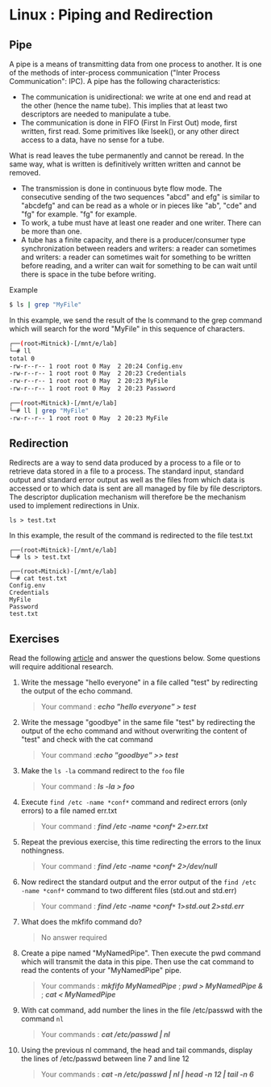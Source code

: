 # Linux : Piping and Redirection

## Pipe

A pipe is a means of transmitting data from one process to another. It is one of the methods of inter-process communication ("Inter Process Communication": IPC).
A pipe has the following characteristics:
- The communication is unidirectional: we write at one end and read at the other (hence the name tube). This
implies that at least two descriptors are needed to manipulate a tube.
- The communication is done in FIFO (First In First Out) mode, first written, first read. Some primitives
like lseek(), or any other direct access to a data, have no sense for a tube.

What is read leaves the tube permanently and cannot be reread. In the same way, what is written is definitively written
written and cannot be removed.
- The transmission is done in continuous byte flow mode. The consecutive sending of the two sequences "abcd" and
efg" is similar to "abcdefg" and can be read as a whole or in pieces like "ab", "cde" and "fg" for example.
"fg" for example.
- To work, a tube must have at least one reader and one writer. There can be more than one.
- A tube has a finite capacity, and there is a producer/consumer type synchronization between readers and writers: a reader can sometimes and writers: a reader can sometimes wait for something to be written before reading, and a writer can wait for something to be can wait until there is space in the tube before writing.

Example
````sh
$ ls | grep "MyFile"
```` 
In this example, we send the result of the ls command to the grep command which will search for the word "MyFile" in this sequence of characters.

````sh
┌──(root💀Mitnick)-[/mnt/e/lab]
└─# ll
total 0
-rw-r--r-- 1 root root 0 May  2 20:24 Config.env
-rw-r--r-- 1 root root 0 May  2 20:23 Credentials
-rw-r--r-- 1 root root 0 May  2 20:23 MyFile
-rw-r--r-- 1 root root 0 May  2 20:23 Password

┌──(root💀Mitnick)-[/mnt/e/lab]
└─# ll | grep "MyFile"
-rw-r--r-- 1 root root 0 May  2 20:23 MyFile
````
## Redirection 

Redirects are a way to send data produced by a process to a file or to retrieve
data stored in a file to a process. The standard input, standard output and standard error output
as well as the files from which data is accessed or to which data is sent are all managed by file
by file descriptors. The descriptor duplication mechanism will therefore be the mechanism used to
implement redirections in Unix.

````
ls > test.txt
````

In this example, the result of the command is redirected to the file test.txt

````
┌──(root💀Mitnick)-[/mnt/e/lab]
└─# ls > test.txt

┌──(root💀Mitnick)-[/mnt/e/lab]
└─# cat test.txt
Config.env
Credentials
MyFile
Password
test.txt
````

## Exercises

Read the following [article](https://ryanstutorials.net/linuxtutorial/piping.php) and answer the questions below. Some questions will require additional research.

1. Write the message "hello everyone" in a file called "test" by redirecting the output of the echo command.
    > Your command : ***echo "hello everyone" > test***
2. Write the message "goodbye" in the same file "test" by redirecting the output of the echo command and without overwriting the content of "test" and check with the cat command
    > Your command :***echo "goodbye" >> test***
3. Make the ``ls -la`` command redirect to the ``foo`` file
    > Your command : ***ls -la > foo***
4. Execute ``find /etc -name *conf*`` command  and redirect errors (only errors) to a file named err.txt 
    > Your command : ***find /etc -name `*`conf`*` 2>err.txt***
5. Repeat the previous exercise, this time redirecting the errors to the linux nothingness.
    > Your command : ***find /etc -name `*`conf`*` 2>/dev/null***
6. Now redirect the standard output and the error output of the ``find /etc -name *conf*`` command to two different files (std.out and std.err)
    > Your command : ***find /etc -name `*`conf`*` 1>std.out 2>std.err***
7. What does the mkfifo command do?
    > No answer required
8. Create a pipe named "MyNamedPipe". Then execute the pwd command which will transmit the data in this pipe. Then use the cat command to read the contents of your "MyNamedPipe" pipe.
    > Your commands : ***mkfifo MyNamedPipe*** ; ***pwd > MyNamedPipe &*** ; ***cat < MyNamedPipe***
9. With cat command, add number the lines in the file /etc/passwd with the command ``nl``
    > Your commands : ***cat /etc/passwd | nl***
10. Using the previous nl command, the head and tail commands, display the lines of /etc/passwd between line 7 and line 12
    > Your commands : ***cat -n /etc/passwd | nl | head -n 12 | tail -n 6***
    